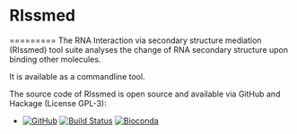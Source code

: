# RIssmed
=========
The RNA Interaction via secondary structure mediation (RIssmed) tool suite
analyses the change of RNA secondary structure upon binding other molecules.

It is available as a commandline tool.

The source code of RIssmed is open source and available via GitHub and Hackage (License GPL-3):

*   [![GitHub](https://img.shields.io/github/tag/jfallmann/RIssmed.svg)](https://github.com/jfallmann/RIssmed) [![Build Status](https://github.com/jfallmann/RIssmed/.github/workflows/python-app.yml/badge.svg?branch=master)]() [![Bioconda](https://anaconda.org/bioconda/RIssmed/badges/version.svg)](https://anaconda.org/bioconda/RIssmed)
